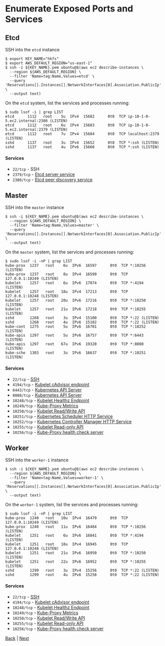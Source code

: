 # Enumerate Exposed Ports and Services

## Etcd

SSH into the `etcd` instance
```
$ export KEY_NAME="hkfs"
$ export AWS_DEFAULT_REGION="us-east-1"
$ ssh -i ${KEY_NAME}.pem ubuntu@$(aws ec2 describe-instances \
  --region ${AWS_DEFAULT_REGION} \
  --filter 'Name=tag:Name,Values=etcd' \
  --query 'Reservations[].Instances[].NetworkInterfaces[0].Association.PublicIp' \
  --output text)
```
On the `etcd` system, list the services and processes running:
```
$ sudo lsof -i | grep LIST
etcd      1112   root    5u  IPv4  15682      0t0  TCP ip-10-1-0-5.ec2.internal:2380 (LISTEN)
etcd      1112   root    6u  IPv4  15683      0t0  TCP ip-10-1-0-5.ec2.internal:2379 (LISTEN)
etcd      1112   root    7u  IPv4  15684      0t0  TCP localhost:2379 (LISTEN)
sshd      1137   root    3u  IPv4  15652      0t0  TCP *:ssh (LISTEN)
sshd      1137   root    4u  IPv6  15660      0t0  TCP *:ssh (LISTEN)
```
#### Services
- `22/tcp` - SSH
- `2379/tcp` - [Etcd server service](https://github.com/coreos/etcd#etcd-tcp-ports)
- `2380/tcp` - [Etcd peer discovery service](https://github.com/coreos/etcd#etcd-tcp-ports)

## Master

SSH into the `master` instance
```
$ ssh -i ${KEY_NAME}.pem ubuntu@$(aws ec2 describe-instances \
  --region ${AWS_DEFAULT_REGION} \
  --filter 'Name=tag:Name,Values=master' \
  --query 'Reservations[].Instances[].NetworkInterfaces[0].Association.PublicIp' \
  --output text)
```

On the `master` system, list the services and processes running:
```
$ sudo lsof -i -nP | grep LIST
kube-prox  1237   root    6u  IPv6  16597      0t0  TCP *:10256 (LISTEN)
kube-prox  1237   root    8u  IPv4  16599      0t0  TCP 127.0.0.1:10249 (LISTEN)
kubelet    1257   root    6u  IPv6  17074      0t0  TCP *:4194 (LISTEN)
kubelet    1257   root   18u  IPv4  17213      0t0  TCP 127.0.0.1:10248 (LISTEN)
kubelet    1257   root   20u  IPv6  17216      0t0  TCP *:10250 (LISTEN)
kubelet    1257   root   21u  IPv6  17218      0t0  TCP *:10255 (LISTEN)
sshd       1268   root    3u  IPv4  15100      0t0  TCP *:22 (LISTEN)
sshd       1268   root    4u  IPv6  15102      0t0  TCP *:22 (LISTEN)
kube-cont  1275   root    5u  IPv6  16701      0t0  TCP *:10252 (LISTEN)
kube-apis  1297   root    5u  IPv6  16757      0t0  TCP *:6443 (LISTEN)
kube-apis  1297   root   67u  IPv6  19320      0t0  TCP *:8080 (LISTEN)
kube-sche  1303   root    3u  IPv6  16637      0t0  TCP *:10251 (LISTEN)
```

#### Services
- `22/tcp` - [SSH](https://openssh.org)
- `4194/tcp` - [Kubelet cAdvisor endpoint](https://github.com/google/cadvisor)
- `6443/tcp` - [Kubernetes API Server](https://kubernetes.io/docs/reference/generated/kube-apiserver/)
- `8080/tcp` - [Kubernetes API Server](https://kubernetes.io/docs/reference/generated/kube-apiserver/)
- `10248/tcp` - [Kubelet Healthz Endpoint](https://kubernetes.io/docs/reference/generated/kubelet/)
- `10249/tcp` - [Kube-Proxy Metrics](https://kubernetes.io/docs/reference/generated/kube-proxy/)
- `10250/tcp` - [Kubelet Read/Write API](https://kubernetes.io/docs/reference/generated/kubelet)
- `10251/tcp` - [Kubernetes Scheduler HTTP Service](https://kubernetes.io/docs/reference/generated/kube-scheduler/)
- `10252/tcp` - [Kubernetes Controller Manager HTTP Service](https://kubernetes.io/docs/reference/generated/kube-controller-manager/)
- `10255/tcp` - [Kubelet Read-only API](https://kubernetes.io/docs/reference/generated/kubelet)
- `10256/tcp` - [Kube-Proxy health check server](https://kubernetes.io/docs/reference/generated/kube-proxy/)

## Worker

SSH into the `worker-1` instance
```
$ ssh -i ${KEY_NAME}.pem ubuntu@$(aws ec2 describe-instances \
  --region ${AWS_DEFAULT_REGION} \
  --filter 'Name=tag:Name,Values=worker-1' \
  --query 'Reservations[].Instances[].NetworkInterfaces[0].Association.PublicIp' \
  --output text)
```

On the `worker-1` system, list the services and processes running:
```
$ sudo lsof -i -nP | grep LIST
kube-prox  1240   root   10u  IPv4  16479      0t0  TCP 127.0.0.1:10249 (LISTEN)
kube-prox  1240   root   11u  IPv6  16484      0t0  TCP *:10256 (LISTEN)
kubelet    1251   root    6u  IPv6  16841      0t0  TCP *:4194 (LISTEN)
kubelet    1251   root   18u  IPv4  16945      0t0  TCP 127.0.0.1:10248 (LISTEN)
kubelet    1251   root   21u  IPv6  16950      0t0  TCP *:10250 (LISTEN)
kubelet    1251   root   22u  IPv6  16952      0t0  TCP *:10255 (LISTEN)
sshd       1299   root    3u  IPv4  15256      0t0  TCP *:22 (LISTEN)
sshd       1299   root    4u  IPv6  15258      0t0  TCP *:22 (LISTEN)
```

#### Services
- `22/tcp` - [SSH](https://openssh.org)
- `4194/tcp` - [Kubelet cAdvisor endpoint](https://github.com/google/cadvisor)
- `10248/tcp` - [Kubelet Healthz Endpoint](https://kubernetes.io/docs/reference/generated/kubelet/)
- `10249/tcp` - [Kube-Proxy Metrics](https://kubernetes.io/docs/reference/generated/kube-proxy/)
- `10250/tcp` - [Kubelet Read/Write API](https://kubernetes.io/docs/reference/generated/kubelet)
- `10255/tcp` - [Kubelet Read-only API](https://kubernetes.io/docs/reference/generated/kubelet)
- `10256/tcp` - [Kube-Proxy health check server](https://kubernetes.io/docs/reference/generated/kube-proxy/)

[Back](/README.md) | [Next](direct-etcd.md)

